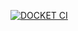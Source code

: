 [![DOCKET CI](https://github.com/corpsss/docket-server/actions/workflows/docket.yml/badge.svg)](https://github.com/corpsss/docket-server/actions/workflows/docket.yml)
